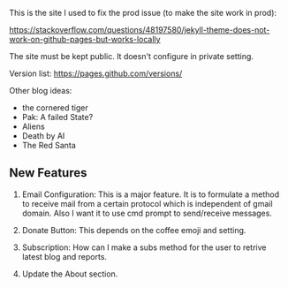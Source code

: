 This is the site I used to fix the prod issue (to make the site work in prod):

https://stackoverflow.com/questions/48197580/jekyll-theme-does-not-work-on-github-pages-but-works-locally

The site must be kept public. It doesn't configure in private setting.

Version list: https://pages.github.com/versions/

Other blog ideas:

- the cornered tiger
- Pak: A failed State?
- Aliens
- Death by AI
- The Red Santa

## New Features

1. Email Configuration: This is a major feature. It is to formulate a method
to receive mail from a certain protocol which is independent of gmail domain.
Also I want it to use cmd prompt to send/receive messages.

2. Donate Button: This depends on the coffee emoji and setting.

3. Subscription: How can I make a subs method for the user to retrive
latest blog and reports.

4. Update the About section.
